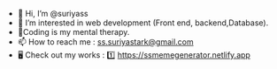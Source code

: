 - 👋 Hi, I’m @suriyass
- 👀 I’m interested in web development (Front end, backend,Database).
- 🌱Coding is my mental therapy.
- 📫 How to reach me : ss.suriyastark@gmail.com
- 🖥️ Check out my works :
          1️⃣ https://ssmemegenerator.netlify.app
<!---
suriyass/suriyass is a ✨ special ✨ repository because its `README.md` (this file) appears on your GitHub profile.
You can click the Preview link to take a look at your changes.
--->
